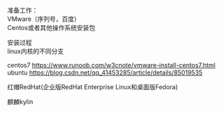 准备工作：  
VMware（序列号，百度）  
Centos或者其他操作系统安装包  

安装过程  
linux内核的不同分支  

centos7
https://www.runoob.com/w3cnote/vmware-install-centos7.html
ubuntu
https://blog.csdn.net/qq_41453285/article/details/85019535  

红帽RedHat(企业版RedHat Enterprise Linux和桌面版Fedora)  

麒麟kylin  


